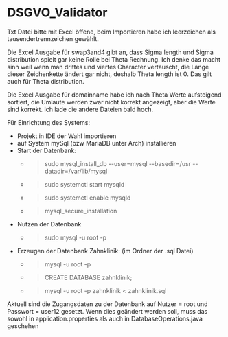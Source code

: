 # DSGVO_Validator
Txt Datei bitte mit Excel öffene, beim Importieren habe ich leerzeichen als tausendertrennzeichen gewählt.

Die Excel Ausgabe für swap3and4 gibt an, dass Sigma length und Sigma distribution spielt gar keine Rolle bei Theta Rechnung. Ich denke das macht sinn weil wenn man drittes und viertes Character vertäuscht, die Länge dieser Zeichenkette ändert gar nicht, deshalb Theta length ist 0. Das gilt auch für Theta distribution.

Die Excel Ausgabe für domainname habe ich nach Theta Werte aufsteigend sortiert, die Umlaute werden zwar nicht korrekt angezeigt, aber die Werte sind korrekt. Ich lade die andere Dateien bald hoch.


Für Einrichtung des Systems:

- Projekt in IDE der Wahl importieren
- auf System mySql (bzw MariaDB unter Arch) installieren
- Start der Datenbank: 
  - > sudo mysql_install_db --user=mysql --basedir=/usr --datadir=/var/lib/mysql 
  - > sudo systemctl start mysqld
  - > sudo systemctl enable mysqld
  - > mysql_secure_installation
- Nutzen der Datenbank
  - > sudo mysql -u root -p
- Erzeugen der Datenbank Zahnklinik: (im Ordner der .sql Datei)
   - > mysql -u root -p
   - > CREATE DATABASE zahnklinik;
   - > mysql -u root -p zahnklinik < zahnklinik.sql
   
Aktuell sind die Zugangsdaten zu der Datenbank auf Nutzer = root und Passwort = user12 gesetzt. Wenn dies geändert werden soll, muss das sowohl in application.properties als auch in DatabaseOperations.java geschehen

    